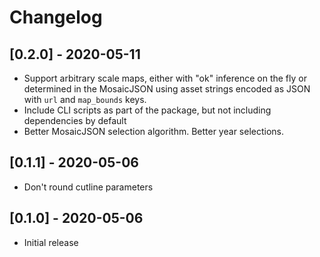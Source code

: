 # Changelog

## [0.2.0] - 2020-05-11

- Support arbitrary scale maps, either with "ok" inference on the fly or
  determined in the MosaicJSON using asset strings encoded as JSON with `url`
  and `map_bounds` keys.
- Include CLI scripts as part of the package, but not including dependencies by default
- Better MosaicJSON selection algorithm. Better year selections.

## [0.1.1] - 2020-05-06

- Don't round cutline parameters

## [0.1.0] - 2020-05-06

- Initial release
